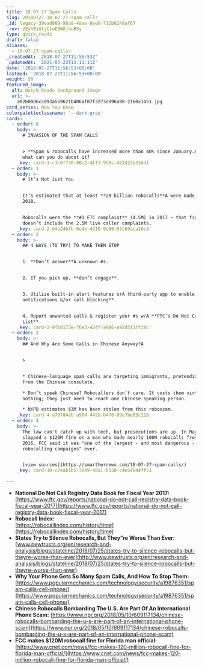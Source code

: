 ```yaml
---
title: 18.07.27 Spam Calls
slug: 20180727-18-07-27-spam-calls
_id: legacy-39ead009-98a9-4aae-8ee0-712b8249af67
_rev: ZEyhBiGfgCfwE8WOjbuBSy
type: quick_reads
draft: false
aliases:
  - 18-07-27-spam-calls/
_createdAt: '2018-07-27T11:56:53Z'
_updatedAt: '2021-03-22T13:11:11Z'
date: '2018-07-27T11:56:53+00:00'
lastmod: '2018-07-27T11:56:53+00:00'
weight: 50
featured_image:
  alt: Quick Reads background image
  url: >-
    a82600d6cc093a5b9621b406af87f3273dd96a98-2160x1451.jpg
card_series: Now You Know
colorpaletteclassname: '--dark-gray'
cards:
  - order: 0
    body: >-
      # INVASION OF THE SPAM CALLS


      > **Spam & robocalls have increased more than 40% since January.A** Why &
      what can you do about it?
    _key: card-1-c3c0f730-08c2-4ff3-950c-421427e33dd1
  - order: 1
    body: >-
      # It’s Not Just You


      It’s estimated that at least **20 billion robocalls**A were made so far in
      2018.


      Robocalls were the **#1 FTC complaint** (4.5M) in 2017 – that figure
      doesn’t include the 2.5M live caller complaints.
    _key: card-2-d4a24bfb-6e4e-4210-9c60-02c69aca10c8
  - order: 2
    body: >-
      ## 4 WAYS (TO TRY) TO MAKE THEM STOP


      1. **Don’t answer**A unknown #s.


      2. If you pick up, **don’t engage**.


      3. Utilize built-in alert features orA third-party app to enable **spam
      notifications &/or call blocking**.


      4. Report unwanted calls & register your #s w/A **FTC’s Do Not Call
      List**.
    _key: card-3-9f10173e-76e3-424f-a986-a92d5f1ff39c
  - order: 3
    body: >-
      ## And Why Are Some Calls in Chinese Anyway?A


      > 


      * Chinese-language spam calls are targeting immigrants, pretending to be
      from the Chinese consulate.

      * Don’t speak Chinese? Robocallers don’t care. It costs them virtually
      nothing; they just need to reach one Chinese-speaking person.

      * NYPD estimates $3M has been stolen from this roboscam.
    _key: card-4-a78784eb-a904-442b-b476-09e7be03c118
  - order: 4
    body: >-
      The law can't catch up with tech, but prosecutions are up. In May, the FCC
      slapped a $120M fine on a man who made nearly 100M robocalls from 2015 -
      2016. FCC said it was "one of the largest - and most dangerous - illegal
      robocalling campaigns" ever.


      [view sources](https://smarthernews.com/18-07-27-spam-calls/)
    _key: card-10-c2eab1b5-78d9-40a1-b330-c4e54944ff51

---
```

* **National Do Not Call Registry Data Book for Fiscal Year 2017:**  
[https://www.ftc.gov/reports/national-do-not-call-registry-data-book-fiscal-year-2017](https://www.ftc.gov/reports/national-do-not-call-registry-data-book-fiscal-year-2017)
* **Robocall Index:**  
[https://robocallindex.com/history/time](https://robocallindex.com/history/time)
* **States Try to Silence Robocalls, But They”re Worse Than Ever:**  
[www.pewtrusts.org/en/research-and-analysis/blogs/stateline/2018/07/25/states-try-to-silence-robocalls-but-theyre-worse-than-ever](http://www.pewtrusts.org/en/research-and-analysis/blogs/stateline/2018/07/25/states-try-to-silence-robocalls-but-theyre-worse-than-ever)
* **Why Your Phone Gets So Many Spam Calls, And How To Stop Them:**  
[https://www.popularmechanics.com/technology/security/a19876351/spam-calls-cell-phone/](https://www.popularmechanics.com/technology/security/a19876351/spam-calls-cell-phone/)
* **Chinese Robocalls Bombarding The U.S. Are Part Of An International Phone Scam:** [https://www.npr.org/2018/05/10/609117134/chinese-robocalls-bombarding-the-u-s-are-part-of-an-international-phone-scam](https://www.npr.org/2018/05/10/609117134/chinese-robocalls-bombarding-the-u-s-are-part-of-an-international-phone-scam)
* **FCC makes $120M robocall fine for Florida man official:**  
[https://www.cnet.com/news/fcc-makes-120-million-robocall-fine-for-florida-man-official/](https://www.cnet.com/news/fcc-makes-120-million-robocall-fine-for-florida-man-official/)